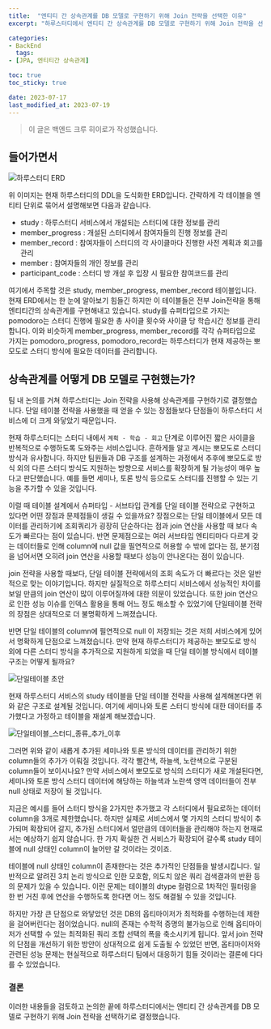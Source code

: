```yaml
---
title:  "엔티티 간 상속관계를 DB 모델로 구현하기 위해 Join 전략을 선택한 이유"
excerpt: "하루스터디에서 엔티티 간 상속관계를 DB 모델로 구현하기 위해 Join 전략을 선택한 이유에 대해 알아보겠습니다."

categories:
- BackEnd
  tags:
- [JPA, 엔티티간 상속관계]

toc: true
toc_sticky: true

date: 2023-07-17
last_modified_at: 2023-07-19
---
```


> 이 글은 백엔드 크루 히이로가 작성했습니다.
>




## 들어가면서

![하루스터디 ERD](https://github.com/haru-study/haru-study.github.io/assets/31722737/1d49c38c-cb35-48ef-a263-b82defe8101a)

위 이미지는 현재 하루스터디의 DDL을 도식화한 ERD입니다. 간략하게 각 테이블을 엔티티 단위로 묶어서 설명해보면 다음과 같습니다.

- study : 하루스터디 서비스에서 개설되는 스터디에 대한 정보를 관리
- member_progress : 개설된 스터디에서 참여자들의 진행 정보를 관리
- member_record : 참여자들이 스터디의 각 사이클마다 진행한 사전 계획과 회고를 관리
- member : 참여자들의 개인 정보를 관리
- participant_code : 스터디 방 개설 후 입장 시 필요한 참여코드를 관리

여기에서 주목할 것은 study, member_progress, member_record 테이블입니다. 현재 ERD에서는 한 눈에 알아보기 힘들긴 하지만 이 테이블들은 전부 Join전략을 통해 엔티티간의 상속관계를 구현해내고 있습니다. study를 슈퍼타입으로 가지는 pomodoro는 스터디 진행에 필요한 총 사이클 횟수와 사이클 당 학습시간 정보를 관리합니다. 이와 비슷하게 member_progress, member_record를 각각 슈퍼타입으로 가지는 pomodoro_progress, pomodoro_record는 하루스터디가 현재 제공하는 뽀모도로 스터디 방식에 필요한 데이터를 관리합니다.

## 상속관계를 어떻게 DB 모델로 구현했는가?

팀 내 논의를 거쳐 하루스터디는 Join 전략을 사용해 상속관계를 구현하기로 결정했습니다. 단일 테이블 전략을 사용했을 때 얻을 수 있는 장점들보다 단점들이 하루스터디 서비스에 더 크게 와닿았기 때문입니다.

현재 하루스터디는 스터디 내에서 `계획 - 학습 - 회고` 단계로 이루어진 짧은 사이클을 반복적으로 수행하도록 도와주는 서비스입니다. 흔하게들 알고 계시는 뽀모도로 스터디 방식과 유사합니다. 하지만 팀원들과 DB 구조를 설계하는 과정에서 추후에 뽀모도로 방식 외의 다른 스터디 방식도 지원하는 방향으로 서비스를 확장하게 될 가능성이 매우 높다고 판단했습니다. 예를 들면 세미나, 토론 방식 등으로도 스터디를 진행할 수 있는 기능을 추가할 수 있을 것입니다.

이럴 때 테이블 설계에서 슈퍼타입 - 서브타입 관계를 단일 테이블 전략으로 구현하고 있다면 어떤 장점과 문제점들이 생길 수 있을까요? 장점으로는 단일 테이블에서 모든 데이터를 관리하기에 조회쿼리가 굉장히 단순하다는 점과 join 연산을 사용할 때 보다 속도가 빠르다는 점이 있습니다. 반면 문제점으로는 여러 서브타입 엔티티마다 다르게 갖는 데이터들로 인해 column에 null 값을 필연적으로 허용할 수 밖에 없다는 점, 분기점을 넘어서면 오히려 join 연산을 사용할 때보다 성능이 안나온다는 점이 있습니다.

join 전략을 사용할 때보다, 단일 테이블 전략에서의 조회 속도가 더 빠르다는 것은 일반적으로 맞는 이야기입니다. 하지만 실질적으로 하루스터디 서비스에서 성능적인 차이를 보일 만큼의 join 연산이 많이 이루어질까에 대한 의문이 있었습니다. 또한 join 연산으로 인한 성능 이슈를 인덱스 활용을 통해 어느 정도 해소할 수 있었기에 단일테이블 전략의 장점은 상대적으로 더 불명확하게 느껴졌습니다.

반면 단일 테이블의 column에 필연적으로 null 이 저장되는 것은 저희 서비스에게 있어서 명확하게 단점으로 느껴졌습니다. 만약 현재 하루스터디가 제공하는 뽀모도로 방식 외에 다른 스터디 방식을 추가적으로 지원하게 되었을 때 단일 테이블 방식에서 테이블 구조는 어떻게 될까요?

![단일테이블 초안](https://github.com/haru-study/haru-study.github.io/assets/31722737/6b6fb765-7810-4edc-bd91-f894291fc393)

현재 하루스터디 서비스의 study 테이블을 단일 테이블 전략을 사용해 설계해본다면 위와 같은 구조로 설계될 것입니다. 여기에 세미나와 토론 스터디 방식에 대한 데이터를 추가했다고 가정하고 테이블을 재설계 해보겠습니다.

![단일테이블_스터디_종류_추가_이후](https://github.com/haru-study/haru-study.github.io/assets/31722737/78c78d6b-10d1-4a9a-9676-f771fd19d559)

그러면 위와 같이 새롭게 추가된 세미나와 토론 방식의 데이터를 관리하기 위한 column들의 추가가 이뤄질 것입니다. 각각 빨간색, 하늘색, 노란색으로 구분된 column들이 보이시나요? 만약 서비스에서 뽀모도로 방식의 스터디가 새로 개설된다면, 세미나와 토론 방식 스터디 데이터에 해당하는 하늘색과 노란색 영역 데이터들이 전부 null 상태로 저장이 될 것입니다.

지금은 예시를 들어 스터디 방식을 2가지만 추가했고 각 스터디에서 필요로하는 데이터 column을 3개로 제한했습니다. 하지만 실제로 서비스에서 몇 가지의 스터디 방식이 추가되며 확장되어 갈지, 추가된 스터디에서 얼만큼의 데이터들을 관리해야 하는지 현재로서는 예상하기 쉽지 않습니다. 한 가지 확실한 건 서비스가 확장되어 갈수록 study 테이블에 null 상태인 column이 늘어만 갈 것이라는 것이죠.

테이블에 null 상태인 column이 존재한다는 것은 추가적인 단점들을 발생시킵니다. 일반적으로 알려진 3치 논리 방식으로 인한 모호함, 의도치 않은 쿼리 검색결과의 반환 등의 문제가 있을 수 있습니다. 이런 문제는 테이블의 dtype 컬럼으로 1차적인 필터링을 한 번 거친 후에 연산을 수행하도록 한다면 어느 정도 해결될 수 있을 것입니다.

하지만 가장 큰 단점으로 와닿았던 것은 DB의 옵티마이저가 최적화를 수행하는데 제한을 걸어버린다는 점이었습니다. null의 존재는 수학적 증명의 불가능으로 인해 옵티마이저가 선택할 수 있는 최적화된 쿼리 조합 선택의 폭을 축소시키게 됩니다. 앞서 join 전략의 단점을 개선하기 위한 방안이 상대적으로 쉽게 도출될 수 있었던 반면, 옵티마이저와 관련된 성능 문제는 현실적으로 하루스터디 팀에서 대응하기 힘들 것이라는 결론에 다다를 수 있었습니다.

### 결론

이러한 내용들을 검토하고 논의한 끝에 하루스터디에서는 엔티티 간 상속관계를 DB 모델로 구현하기 위해 Join 전략을 선택하기로 결정했습니다.